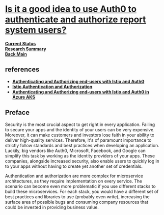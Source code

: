 # **[Is it a good idea to use Auth0 to authenticate and authorize report system users?](../a_l/istio/authentication_and_authorization.md)**

**[Current Status](../../development/status/weekly/current_status.md)**\
**[Research Summary](./research_summary.md)**\
**[Back Main](../../README.md)**

## references

- **[Authenticating and Authorizing end-users with Istio and Auth0](https://auth0.com/blog/securing-kubernetes-clusters-with-istio-and-auth0/)**
- **[Istio Authentication and Authorization](../a_l/istio/authentication_and_authorization.md)**
- **[Authenticating and Authorizing end-users with Istio and Auth0 in Azure AKS](../../../azure/mobexglobal.com/aks/istio_auth0.md)**

## Preface

Security is the most crucial aspect to get right in every application. Failing to secure your apps and the identity of your users can be very expensive. Moreover, it can make customers and investors lose faith in your ability to deliver high-quality services. Therefore, it's of paramount importance to strictly follow standards and best practices when developing an application. Luckily, big vendors like Auth0, Microsoft, Facebook, and Google can simplify this task by working as the identity providers of your apps. These companies, alongside increased security, also enable users to quickly log in to your apps without having to create yet another set of credentials.

Authentication and authorization are more complex for microservice architectures, as they require implementation on every service. The scenario can become even more problematic if you use different stacks to build these microservices. For each stack, you would have a different set of best practices and libraries to use (probably even write), increasing the surface area of possible bugs and consuming company resources that could be invested in providing business value.
